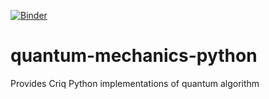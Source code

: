 [![Binder](https://mybinder.org/badge_logo.svg)](https://mybinder.org/v2/gh/cyrilondon/quantum-mechanics-python/master)

# quantum-mechanics-python
Provides Criq Python implementations of quantum algorithm

